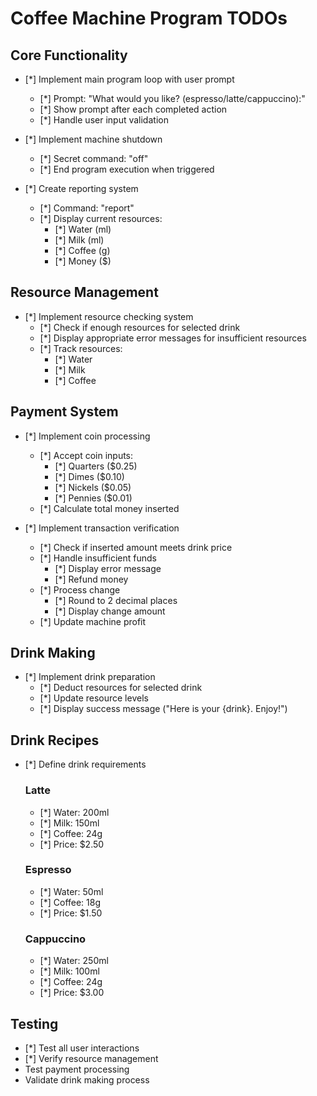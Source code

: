 # Coffee Machine Program TODOs

## Core Functionality
- [*] Implement main program loop with user prompt
  - [*] Prompt: "What would you like? (espresso/latte/cappuccino):"
  - [*] Show prompt after each completed action
  - [*] Handle user input validation

- [*] Implement machine shutdown
  - [*] Secret command: "off"
  - [*] End program execution when triggered

- [*] Create reporting system
  - [*] Command: "report"
  - [*] Display current resources:
    - [*] Water (ml)
    - [*] Milk (ml)
    - [*] Coffee (g)
    - [*] Money ($)

## Resource Management
- [*] Implement resource checking system
  - [*] Check if enough resources for selected drink
  - [*] Display appropriate error messages for insufficient resources
  - [*] Track resources:
    - [*] Water
    - [*] Milk
    - [*] Coffee

## Payment System
- [*] Implement coin processing
  - [*] Accept coin inputs:
    - [*] Quarters ($0.25)
    - [*] Dimes ($0.10)
    - [*] Nickels ($0.05)
    - [*] Pennies ($0.01)
  - [*] Calculate total money inserted

- [*] Implement transaction verification
  - [*] Check if inserted amount meets drink price
  - [*] Handle insufficient funds
    - [*] Display error message
    - [*] Refund money
  - [*] Process change
    - [*] Round to 2 decimal places
    - [*] Display change amount
  - [*] Update machine profit

## Drink Making
- [*] Implement drink preparation
  - [*] Deduct resources for selected drink
  - [*] Update resource levels
  - [*] Display success message ("Here is your {drink}. Enjoy!")

## Drink Recipes
- [*] Define drink requirements
  ### Latte
  - [*] Water: 200ml
  - [*] Milk: 150ml
  - [*] Coffee: 24g
  - [*] Price: $2.50

  ### Espresso
  - [*] Water: 50ml
  - [*] Coffee: 18g
  - [*] Price: $1.50

  ### Cappuccino
  - [*] Water: 250ml
  - [*] Milk: 100ml
  - [*] Coffee: 24g
  - [*] Price: $3.00

## Testing
- [*] Test all user interactions
- [*] Verify resource management
- Test payment processing
- Validate drink making process